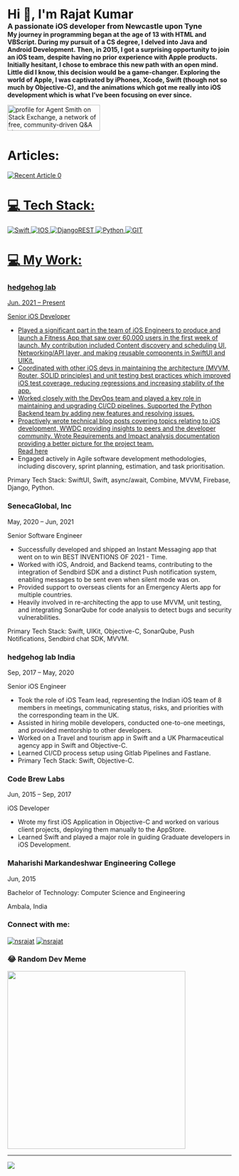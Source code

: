 <div style="text-align: left; user-select: none; cursor: default;">
<h1 style="margin: 0;"">Hi 👋, I'm Rajat Kumar</h1>
<h3 style="margin: 0;">A passionate iOS developer from Newcastle upon Tyne</h3>
<h4 style="margin: 0;">My journey in programming began at the age of 13 with HTML and VBScript. During my pursuit of a CS degree, I delved into Java and Android Development. Then, in 2015, I got a surprising opportunity to join an iOS team, despite having no prior experience with Apple products. Initially hesitant, I chose to embrace this new path with an open mind. Little did I know, this decision would be a game-changer. Exploring the world of Apple, I was captivated by iPhones, Xcode, Swift (though not so much by Objective-C), and the animations which got me really into iOS development which is what I’ve been focusing on ever since.</h4>
</div>

<a href="https://stackexchange.com/users/8848229"><img src="https://stackexchange.com/users/flair/8848229.png" width="208" height="58" alt="profile for Agent Smith on Stack Exchange, a network of free, community-driven Q&amp;A sites" title="profile for Agent Smith on Stack Exchange, a network of free, community-driven Q&amp;A sites"></a>

# Articles:
<a target="_blank" href="https://github-readme-medium-recent-article.vercel.app/medium/@nsrajat/0"><img src="https://github-readme-medium-recent-article.vercel.app/medium/@nsrajat/0" alt="Recent Article 0"> 


# 💻 Tech Stack:
![Swift](https://img.shields.io/badge/swift-F54A2A?style=for-the-badge&logo=swift&logoColor=white) ![IOS](https://img.shields.io/badge/IOS-%2320232a.svg?style=for-the-badge&logo=apple&logoColor=white) ![DjangoREST](https://img.shields.io/badge/DJANGO-REST-ff1709?style=for-the-badge&logo=django&logoColor=white&color=ff1709&labelColor=gray) ![Python](https://img.shields.io/badge/python-3670A0?style=for-the-badge&logo=python&logoColor=ffdd54) ![GIT](https://img.shields.io/badge/Git-fc6d26?style=for-the-badge&logo=git&logoColor=white)

# 💻 My Work:
<div class="job-description">
    <h3>hedgehog lab</h3>
    <p><span class="duration">Jun. 2021 – Present</span></p>
    <p><span class="position">Senior iOS Developer</span></p>
    <ul>
        <li>Played a significant part in the team of iOS Engineers to produce and launch a Fitness App that saw over 60,000 users in the first week of launch. My contribution included Content discovery and scheduling UI, Networking/API layer, and making reusable components in SwiftUI and UIKit.</li>
        <li>Coordinated with other iOS devs in maintaining the architecture (MVVM, Router, SOLID principles) and unit testing best practices which improved iOS test coverage, reducing regressions and increasing stability of the app.</li>
        <li>Worked closely with the DevOps team and played a key role in maintaining and upgrading CI/CD pipelines. Supported the Python Backend team by adding new features and resolving issues.</li>
        <li>Proactively wrote technical blog posts covering topics relating to iOS development, WWDC providing insights to peers and the developer community. Wrote Requirements and Impact analysis documentation providing a better picture for the project team.</li>
        <a href="https://hedgehoglab.com/how-to-get-started-with-uicollectionviewcompositional-layout/" target="_blank">Read here</a>
        <li>Engaged actively in Agile software development methodologies, including discovery, sprint planning, estimation, and task prioritisation.</li>
    </ul>
Primary Tech Stack: SwiftUI, Swift, async/await, Combine, MVVM, Firebase, Django, Python.
</div>


<div class="job-description">
    <h3>SenecaGlobal, Inc</h3>
    <p><span class="duration">May, 2020 – Jun, 2021</span></p>
    <p><span class="position">Senior Software Engineer</span></p>
    <ul>
        <li>Successfully developed and shipped an Instant Messaging app that went on to win BEST INVENTIONS OF 2021 - Time.</li>
        <li>Worked with iOS, Android, and Backend teams, contributing to the integration of Sendbird SDK and a distinct Push notification system, enabling messages to be sent even when silent mode was on.</li>
        <li>Provided support to overseas clients for an Emergency Alerts app for multiple countries.</li>
        <li>Heavily involved in re-architecting the app to use MVVM, unit testing, and integrating SonarQube for code analysis to detect bugs and security vulnerabilities.</li>
    </ul>
  Primary Tech Stack: Swift, UIKit, Objective-C, SonarQube, Push Notifications, Sendbird chat SDK, MVVM.
</div>

<!-- hedgehog lab India -->
<div class="job-description">
    <h3>hedgehog lab India</h3>
    <p><span class="duration">Sep, 2017 – May, 2020</span></p>
    <p><span class="position">Senior iOS Engineer</span></p>
    <ul>
        <li>Took the role of iOS Team lead, representing the Indian iOS team of 8 members in meetings, communicating status, risks, and priorities with the corresponding team in the UK.</li>
        <li>Assisted in hiring mobile developers, conducted one-to-one meetings, and provided mentorship to other developers.</li>
        <li>Worked on a Travel and tourism app in Swift and a UK Pharmaceutical agency app in Swift and Objective-C.</li>
        <li>Learned CI/CD process setup using Gitlab Pipelines and Fastlane.</li>
        <li>Primary Tech Stack: Swift, Objective-C.</li>
    </ul>
</div>

<!-- Code Brew Labs -->
<div class="job-description">
    <h3>Code Brew Labs</h3>
    <p><span class="duration">Jun, 2015 – Sep, 2017</span></p>
    <p><span class="position">iOS Developer</span></p>
    <ul>
        <li>Wrote my first iOS Application in Objective-C and worked on various client projects, deploying them manually to the AppStore.</li>
        <li>Learned Swift and played a major role in guiding Graduate developers in iOS Development.</li>
    </ul>
</div>

<!-- Education -->
<div class="education">
    <h3>Maharishi Markandeshwar Engineering College</h3>
    <p><span class="duration">Jun, 2015</span></p>
    <p><span class="degree">Bachelor of Technology: Computer Science and Engineering</span></p>
    <p><span class="location">Ambala, India</span></p>
</div>

<h3 align="left">Connect with me:</h3>
<p align="left">
<a href="www.linkedin.com/in/i-rajat-kumar" target="blank"><img align="center" src="https://img.shields.io/badge/LinkedIn-0077B5?style=for-the-badge&logo=linkedin&logoColor=white" alt="nsrajat" /></a>
<a href="https://instagram.com/nsrajat" target="blank"><img align="center" src="https://img.shields.io/badge/Instagram-E4405F?style=for-the-badge&logo=instagram&logoColor=white" alt="nsrajat" /></a>
</p>


### 😂 Random Dev Meme
<img src='https://randommeme-five.vercel.app/' style="height: 400px;"/>

---
[![](https://visitcount.itsvg.in/api?id=rajatkj&icon=2&color=3)](https://visitcount.itsvg.in)
